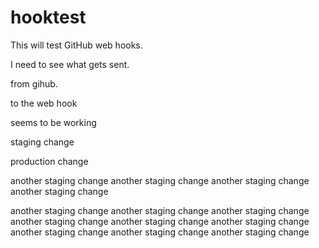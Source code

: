 # hooktest

This will test GitHub web hooks.

I need to see what gets sent.

from gihub.

to  the web hook

seems to be working

staging change

production change

another staging change
another staging change
another staging change
another staging change

another staging change
another staging change
another staging change
another staging change
another staging change
another staging change
another staging change
another staging change
another staging change
